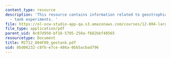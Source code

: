 ```yaml
---
content_type: resource
description: 'This resource contains information related to geostrophic adjustment
  - tank experiments. '
file: https://ol-ocw-studio-app-qa.s3.amazonaws.com/courses/12-804-large-scale-flow-dynamics-lab-fall-2009/0bd06232c8fbe7ce486a0bb5acbad796_MIT12_804F09_geotank.pdf
file_type: application/pdf
parent_uid: 8c07d950-bf18-5705-250a-f682bbf40565
resourcetype: Document
title: MIT12_804F09_geotank.pdf
uid: 0bd06232-c8fb-e7ce-486a-0bb5acbad796
---
```

